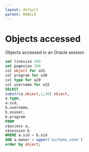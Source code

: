 ```yaml
---
layout: default
parent: ORACLE
---
```


# Objects accessed

Objects accessed in an Oracle session

```sql
set linesize 200
set pagesize 300
col object for a31
col program for a30
col type for a20
col username for a15
SELECT
substr(a.object,1,30) object,
a.type,
a.sid,
b.username,
b.osuser,
b.program
FROM
v$access a,
v$session b
WHERE a.sid = b.sid
AND a.owner = upper('&schema_name')
order by object;
```
